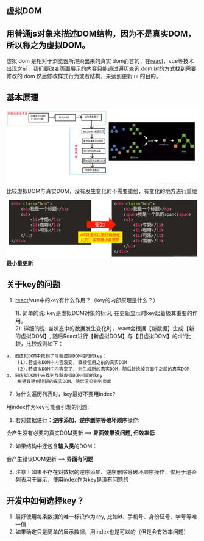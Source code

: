 
## 虚拟DOM

## 用普通js对象来描述DOM结构，因为不是真实DOM，所以称之为虚拟DOM。
虚拟 dom 是相对于浏览器所渲染出来的真实 dom而言的，在[react](https://so.csdn.net/so/search?q=react&spm=1001.2101.3001.7020)，vue等技术出现之前，我们要改变页面展示的内容只能通过遍历查询 dom 树的方式找到需要修改的 dom 然后修改样式行为或者结构，来达到更新 ui 的目的。

## 基本原理
![image.png](./assets/1644924167476-9588409e-d837-4ba8-8587-2da9f307ac4e.png)
比较虚拟DOM与真实DOM，没有发生变化的不需要重绘，有变化的地方进行重绘
![image.png](./assets/1644924625487-fb30f842-8f9e-4f5f-bef4-8260ecd9c484.png)
**最小量更新**


## 

## 关于key的问题

1. [react](https://so.csdn.net/so/search?q=react&spm=1001.2101.3001.7020)/vue中的key有什么作用？（key的内部原理是什么？）

  	1). 简单的说: key是虚拟DOM对象的标识, 在更新显示时key起着极其重要的作用。<br />2). 详细的说: 当状态中的数据发生变化时，react会根据【新数据】生成【新的虚拟DOM】, 随后React进行【新虚拟DOM】与【旧虚拟DOM】的diff比较，比较规则如下：<br />	
```diff
a. 旧虚拟DOM中找到了与新虚拟DOM相同的key：
	(1).若虚拟DOM中内容没变, 直接使用之前的真实DOM
	(2).若虚拟DOM中内容变了, 则生成新的真实DOM，随后替换掉页面中之前的真实DOM
b. 旧虚拟DOM中未找到与新虚拟DOM相同的key
	根据数据创建新的真实DOM，随后渲染到到页面
```

2. 为什么遍历列表时，key最好不要用index?

用index作为key可能会引发的问题:

1. 若对数据进行：**逆序添加、逆序删除等破坏顺序**操作:

会产生没有必要的真实DOM更新 ==> **界面效果没问题, 但效率低**

2. 如果结构中还包含**输入类**的DOM：

会产生错误DOM更新 ==> **界面有问题**

3. 注意！如果不存在对数据的逆序添加、逆序删除等破坏顺序操作，仅用于渲染列表用于展示，使用index作为key是没有问题的


## 开发中如何选择key？

1. 最好使用每条数据的唯一标识作为key, 比如id、手机号、身份证号、学号等唯一值
1. 如果确定只是简单的展示数据，用index也是可以的（但是会有效率问题）




